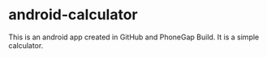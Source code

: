 android-calculator
==================

This is an android app created in GitHub and PhoneGap Build.  It is a simple calculator.
